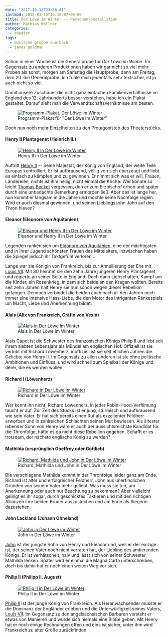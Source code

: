 ```yaml
---
date: "2017-10-13T23:38:41"
lastmod: 2018-01-15T16:18:07+00:00
title: Der Löwe im Winter -- Personenkonstellation
author: Mathias Wellner
categories:
  - theater
tags:
  - musische gruppe auerbach
  - james goldman
---
```

Schon in einer Woche ist die Generalprobe für _Der Löwe im Winter_. Im Gegensatz zu anderen Produktionen haben wir gar nicht so viel mehr Proben als sonst, morgen am Samstag die Hauptprobe, dann am Freitag, dem 20. die Generalprobe. Ich fühle mich jedenfalls sehr textsicher, ist ja auch nicht so viel. 

<!--more-->

Damit unsere Zuschauer die nicht ganz einfachen Familienverhältnisse im England des 12. Jahrhunderts besser verstehen, habe ich ein Plakat gestaltet. Darauf sieht man die Verwandtschaftsverhältnisse am besten. 

<figure>
  <a href="https://www.flickr.com/photos/mwellner/37646706372" title="Programm-Plakat, Der Löwe im Winter">
    <img srcset="https://farm5.staticflickr.com/4488/37646706372_8315f06b15_n.jpg 226w, https://farm5.staticflickr.com/4488/37646706372_8315f06b15_z.jpg 453w, https://farm5.staticflickr.com/4488/37646706372_8315f06b15_c.jpg 566w, https://farm5.staticflickr.com/4488/37646706372_35d409457e_h.jpg 1131w, https://farm5.staticflickr.com/4488/37646706372_10f3380bd9_k.jpg 1448w" src="https://farm5.staticflickr.com/4488/37646706372_8315f06b15_b.jpg" alt="Programm-Plakat, Der Löwe im Winter">
  </a>
  <figcaption>Programm-Plakat für "Der Löwe im Winter"</figcaption>
</figure>

Doch nun noch mehr Einzelheiten zu den Protagonisten des Theaterstücks. 

#### Henry II Plantagenet (Heinrich II.)

<figure>
  <a href="https://www.flickr.com/photos/mwellner/37359683381" title="Henry II in Der Löwe im Winter">
    <img srcset="https://farm5.staticflickr.com/4353/37359683381_2561ee825d_n.jpg 320w, https://farm5.staticflickr.com/4353/37359683381_2561ee825d_z.jpg 640w, https://farm5.staticflickr.com/4353/37359683381_2561ee825d_c.jpg 800w, https://farm5.staticflickr.com/4353/37359683381_a843c149b0_h.jpg 1600w, https://farm5.staticflickr.com/4353/37359683381_9a07a6d3e0_k.jpg 2048w" src="https://farm5.staticflickr.com/4353/37359683381_2561ee825d_b.jpg" title="Henry II in Der Löwe im Winter">
  </a>
  <figcaption>Henry II in Der Löwe im Winter</figcaption>
</figure>

Auftritt [Henry II](https://de.wikipedia.org/wiki/Heinrich_II._(England)) -- Seine Majestät, der König von England, der weite Teile Europas kontrolliert. Er ist aufbrausend, völlig von sich überzeugt und liebt es einfach zu kämpfen und zu gewinnen. Er nimmt sich was er will, Frauen, Ländereien; nichts ist ihm heilig, nicht einmal die Kirche. Wer könnte so leicht [Thomas Becket](https://de.wikipedia.org/wiki/Thomas_Becket) vergessen, den er zum Erzbischof erhob und später durch eine unbedachte Bemerkung ermorden ließ. Aber das ist lange her, nun kommt er langsam in die Jahre und möchte seine Nachfolge regeln. Wird er auch diesmal gewinnen, und seinen Lieblingssohn John auf den Thron hieven? 

#### Eleanor (Eleonore von Aquitanien)

<figure>
  <a href="https://www.flickr.com/photos/mwellner/37359678721" title="Eleanor und Henry II in Der Löwe im Winter">
    <img srcset="https://farm5.staticflickr.com/4406/37359678721_98b9f64058_n.jpg 320w, https://farm5.staticflickr.com/4406/37359678721_98b9f64058_z.jpg 640w, https://farm5.staticflickr.com/4406/37359678721_98b9f64058_c.jpg 800w, https://farm5.staticflickr.com/4406/37359678721_9c647c5cb6_h.jpg 1600w, https://farm5.staticflickr.com/4406/37359678721_c226cdef60_k.jpg 2048w" src="https://farm5.staticflickr.com/4406/37359678721_98b9f64058_b.jpg" alt="Eleanor und Henry II in Der Löwe im Winter">
  </a>
  <figcaption>Eleanor und Henry II in Der Löwe im Winter</figcaption>
</figure>

Legenden ranken sich um [Eleonore von Aquitanien](https://de.wikipedia.org/wiki/Eleonore_von_Aquitanien), eine der mächtigsten und in Ihrer Jugend schönsten Frauen des Mittelalters, inzwischen haben die Spiegel jedoch ihr Taktgefühl verloren... 

Lange war sie Königin von Frankreich, bis zur Annullierung der Ehe mit [Louis VII](https://de.wikipedia.org/wiki/Ludwig_VII._(Frankreich)). Mit 30 heiratet sie den zehn Jahre jüngeren Henry Plantagenet und regierte an seiner Seite in England. Doch dann Liebschaften, Kampf um die Kinder, ein Rosenkrieg, in dem sich beide an den Kragen wollten. Bereits seit zehn Jahren hält Henry sie nun schon wegen dieser Rebellion gefangen. Dennoch verbindet die beiden auch nach all den Jahren noch immer eine intensive Hass-Liebe, die den Motor des intriganten Ränkespiels um Macht, Liebe und Anerkennung bildet.

#### Alais (Alix von Frankreich, Gräfin von Vexin)

<figure>
  <a href="Alais in Der Löwe im Winter" title="Alais in Der Löwe im Winter">
    <img srcset="https://farm5.staticflickr.com/4499/37359683881_4ce318c354_n.jpg 320w, https://farm5.staticflickr.com/4499/37359683881_4ce318c354_z.jpg 640w, https://farm5.staticflickr.com/4499/37359683881_4ce318c354_c.jpg 800w, https://farm5.staticflickr.com/4499/37359683881_4828ab1cb2_h.jpg 1600w, https://farm5.staticflickr.com/4499/37359683881_74ea7e9fa3_k.jpg 2048w" src="https://farm5.staticflickr.com/4499/37359683881_4ce318c354_b.jpg" alt="Alais in Der Löwe im Winter">
  </a>
  <figcaption>Alais in Der Löwe im Winter</figcaption>
</figure>

[Alais Capet](https://de.wikipedia.org/wiki/Alix_von_Frankreich,_Gr%C3%A4fin_von_Vexin) ist die Schwester des französischen Königs Philip II und lebt seit ihrem siebten Lebensjahr als Mündel am englischen Hof. Offiziell ist sie verlobt mit Richard Löwenherz, inoffiziell ist sie seit etlichen Jahren die Geliebte von Henry II. Im Gegensatz zu allen anderen ist sie ohne politische Ambitionen und Einfluss, und wird schnell zum Spielball der Könige und derer, die es werden wollen. 

#### Richard I (Löwenherz)

<figure>
  <a href="https://www.flickr.com/photos/mwellner/36650764234" title="Richard in Der Löwe im Winter">
    <img srcset="https://farm5.staticflickr.com/4454/36650764234_2f3890da46_n.jpg 320w, https://farm5.staticflickr.com/4454/36650764234_2f3890da46_z.jpg 640w, https://farm5.staticflickr.com/4454/36650764234_2f3890da46_c.jpg 800w, https://farm5.staticflickr.com/4454/36650764234_e5a7017009_h.jpg 1600w, https://farm5.staticflickr.com/4454/36650764234_aaf3e612a0_k.jpg 2048w" src="https://farm5.staticflickr.com/4454/36650764234_2f3890da46_b.jpg" alt="Richard in Der Löwe im Winter">
  </a>
  <figcaption>Richard in Der Löwe im Winter</figcaption>
</figure>

Wer kennt ihn nicht, Richard Löwenherz, in jeder Robin-Hood-Verfilmung taucht er auf. Zur Zeit des Stücks ist er jung, stürmisch und aufbrausend wie sein Vater. Er hat sich bereits einen Ruf als exzellenter Feldherr erworben und in zahlreichen Schlachten seinen Mut bewiesen. Als ältester lebender Sohn von Henry wäre er auch der aussichtsreichste Kandidat für die Thronfolge, hätte es da nicht diese Rebellion gegeben. Schafft er es trotzdem, der nächste englische König zu werden?

#### Mathilda (ursprünglich Goeffrey oder Gottlieb)

<figure>
  <a href="https://www.flickr.com/photos/mwellner/36932313443" title="Richard, Mathilda und John in Der Löwe im Winter">
    <img srcset="https://farm5.staticflickr.com/4474/36932313443_48d5ceff39_n.jpg 320w, https://farm5.staticflickr.com/4474/36932313443_48d5ceff39_z.jpg 640w, https://farm5.staticflickr.com/4474/36932313443_48d5ceff39_c.jpg 800w, https://farm5.staticflickr.com/4474/36932313443_f16c9fc704_h.jpg 1600w, https://farm5.staticflickr.com/4474/36932313443_8165a8d0c6_k.jpg 2048w" src="https://farm5.staticflickr.com/4474/36932313443_48d5ceff39_b.jpg" alt="Richard, Mathilda und John in Der Löwe im Winter">
  </a>
  <figcaption>Richard, Mathilda und John in Der Löwe im Winter</figcaption>
</figure>

Die verschlagene Mathilda kommt in der Thronfolge leider ganz am Ende. Richard ist älter und erfolgreicher Feldherr, John aus unerfindlichen Gründen von seinem Vater mehr geliebt. Was muss sie tun, um Anerkennung oder auch nur Beachtung zu bekommen? Aber vielleicht gelingt es ihr sogar, durch geschicktes Taktieren und mit den richtigen Allianzen ihre beiden Brüder auszustechen und am Ende als Siegerin dazustehen. 

#### John Lackland (Johann Ohneland)

<figure>
  <a href="https://www.flickr.com/photos/mwellner/36892196504" title="John in Der Löwe im Winter">
    <img srcset="https://farm5.staticflickr.com/4467/36892196504_4cb0f01bc8_n.jpg 214w, https://farm5.staticflickr.com/4467/36892196504_4cb0f01bc8_z.jpg 428w, https://farm5.staticflickr.com/4467/36892196504_4cb0f01bc8_c.jpg 534w, https://farm5.staticflickr.com/4467/36892196504_a960e502e2_h.jpg 1068w, https://farm5.staticflickr.com/4467/36892196504_763c559483_k.jpg 1367w" src="https://farm5.staticflickr.com/4467/36892196504_4cb0f01bc8_b.jpg" alt="John in Der Löwe im Winter">    
  </a>
  <figcaption>John in Der Löwe im Winter</figcaption>
</figure>

[John](https://de.wikipedia.org/wiki/Johann_Ohneland) ist der jüngste Sohn von Henry und Eleanor und, weil er der einzige ist, der seinen Vater noch nicht verraten hat, der Liebling des amtierenden Königs. Er ist verhätschelt, naiv und lässt sich von seiner Schwester Mathilda lenken. Später wird er einmal die Magna Carta unterschreiben, doch bis dahin hat er noch einen weiten Weg vor sich.

#### Philip II (Philipp II. August)

<figure>
  <a href="https://www.flickr.com/photos/mwellner/36892194794" title="Philip II in Der Löwe im Winter">
    <img srcset="https://farm5.staticflickr.com/4448/36892194794_548f1d1b1c_n.jpg 320w, https://farm5.staticflickr.com/4448/36892194794_548f1d1b1c_z.jpg 640w, https://farm5.staticflickr.com/4448/36892194794_548f1d1b1c_c.jpg 800w, https://farm5.staticflickr.com/4448/36892194794_53caf514cc_h.jpg 1600w, https://farm5.staticflickr.com/4448/36892194794_4e105f53cf_k.jpg 2048w" src="https://farm5.staticflickr.com/4448/36892194794_548f1d1b1c_b.jpg" alt="Philip II in Der Löwe im Winter">
  </a>
  <figcaption>Philip II in Der Löwe im Winter</figcaption>
</figure>

[Philip II](https://de.wikipedia.org/wiki/Philipp_II._(Frankreich)) ist der junge König von Frankreich. Als Heranwachsender musste er die Dominanz der Engländer erleben und die Unterwürfigkeit seines Vaters, [Louis VII](https://de.wikipedia.org/wiki/Ludwig_VII._(Frankreich)). Im Gegensatz zu den angelsächsischen Barbaren versteht er etwas von Manieren und würde sich niemals eine Blöße geben. Mit Henry hat er noch einige Rechnungen offen und eins ist sicher, unter ihm wird Frankreich zu alter Größe zurückfinden. 